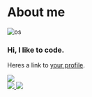 <h1>About me</h1>

![os](https://svgshare.com/i/Zhy.svg)

<h3>Hi, I like to code.</h3>

Heres a link to [your profile](https://gist.github.com/mine).

<a style="halign:center">
  <img align="center" valign="center" src="https://github-readme-stats.vercel.app/api?username=FelixSchladt&show_icons=true&theme=transparent" />
</a>

<br>

<a href="https://github.com/FelixSchladt">
  <img src="https://github-readme-streak-stats.herokuapp.com/?user=FelixSchladt&theme=react&hide_border=true" />
</a>

<a href="https://github.com/FelixSchladt?tab=repositories">
  <img src="https://github-readme-stats.vercel.app/api/top-langs/?username=FelixSchladt&langs_count=6&theme=transparent&layout=compact&hide_border=true" />
</a>

